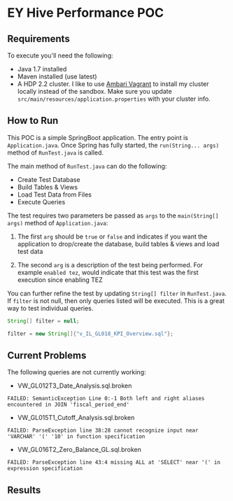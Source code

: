 EY Hive Performance POC
=======================

Requirements
------------

To execute you'll need the following:
* Java 1.7 installed
* Maven installed (use latest)
* A HDP 2.2 cluster.  I like to use [Ambari Vagrant](https://cwiki.apache.org/confluence/display/AMBARI/Quick+Start+Guide) to install my cluster locally instead of the sandbox.  Make sure you update `src/main/resources/application.properties` with your cluster info.

How to Run
----------

This POC is a simple SpringBoot application.  The entry point is `Application.java`.  Once Spring has fully started, the `run(String... args)` method of `RunTest.java` is called.

The main method of `RunTest.java` can do the following:

* Create Test Database
* Build Tables & Views
* Load Test Data from Files
* Execute Queries

The test requires two parameters be passed as `args` to the `main(String[] args)` method of `Application.java`:

1) The first `arg` should be `true` or `false` and indicates if you want the application to drop/create the database, build tables & views and load test data

2) The second `arg` is a description of the test being performed.  For example `enabled tez`, would indicate that this test was the first execution since enabling TEZ

You can further refine the test by updating `String[] filter` in `RunTest.java`.  If `filter` is not null, then only queries listed will be executed.  This is a great way to test individual queries.

```java
String[] filter = null;

filter = new String[]{"v_IL_GL018_KPI_Overview.sql"};
```


Current Problems
----------
The following queries are not currently working:

- VW_GL012T3_Date_Analysis.sql.broken
```
FAILED: SemanticException Line 0:-1 Both left and right aliases encountered in JOIN 'fiscal_period_end'
```

- VW_GL015T1_Cutoff_Analysis.sql.broken
```
FAILED: ParseException line 38:28 cannot recognize input near 'VARCHAR' '(' '10' in function specification
```

- VW_GL016T2_Zero_Balance_GL.sql.broken
```
FAILED: ParseException line 43:4 missing ALL at 'SELECT' near '(' in expression specification
```

Results
----------